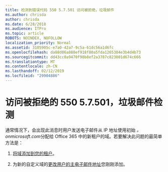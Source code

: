 ```yaml
---
title: 检测到错误代码 550 5.7.501 访问被拒绝，垃圾邮件
ms.author: chrisda
author: chrisda
ms.date: 6/28/2018
ms.audience: ITPro
ms.topic: article
ROBOTS: NOINDEX, NOFOLLOW
localization_priority: Normal
ms.assetid: 3105905c-e7a0-42a7-9c5a-61dc56a1d6fc
ms.openlocfilehash: da88d06a888ef918f80a5fda1265304e3b4d4b73
ms.sourcegitcommit: dd43cc0a9470f98b8ef2a3787c823801d674c666
ms.translationtype: MT
ms.contentlocale: zh-CN
ms.lasthandoff: 02/12/2019
ms.locfileid: "29904886"
---
```

# <a name="550-57501-access-denied-spam-abuse-detected"></a>访问被拒绝的 550 5.7.501，垃圾邮件检测

通常情况下，会出现此消息时用户发送电子邮件从 IP 地址使用初始 *。 onmicrosoft.com*分配给 Office 365 中的新租户的域。若要解决此问题的最简单方法是： 
  
1. [将域添加到您的租户](https://support.office.com/article/6383f56d-3d09-4dcb-9b41-b5f5a5efd611.aspx)。
    
2. 为新的自定义域的[更改用户的主电子邮件地址](https://support.office.com/article/fb5ac074-e203-4e1f-9843-b9d1a3e03297.aspx)您刚刚添加。 
    

